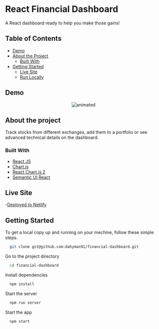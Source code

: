 # React Financial Dashboard

A React dashboard ready to help you make those gains!

## Table of Contents

- [Demo](#demo)
- [About the Project](#about-the-project)
  - [Built With](#built-with)
- [Getting Started](#getting-started)
  - [Live Site](#Live-Site)
  - [Run Locally](#run-locally)

## Demo

<p align="center">
  <img src="https://media0.giphy.com/media/3DVOm2yApNXKGOMdFb/giphy.gif?cid=790b761178188cfae2c7091780b4d2cb75a392c2b3b6747f&rid=giphy.gif&ct=g" alt="animated" />
</p>

## About the project

Track stocks from different exchanges, add them to a portfolio or see advanced technical details on the dashboard.

### Built With

- [React JS](https://reactjs.org/)
- [Chart.js](https://www.chartjs.org/)
- [React Chart.js 2](https://reactchartjs.github.io/react-chartjs-2/#/)
- [Semantic UI React](https://react.semantic-ui.com/)

## Live Site

-[Deployed to Netlify](https://financial-dashboard-project.netlify.app/)

## Getting Started

To get a local copy up and running on your mechine, follow these simple steps.

```bash
  git clone git@github.com:dahyman91/financial-dashboard.git
```

Go to the project directory

```bash
  cd financial-dashboard
```

Install dependencies

```bash
  npm install
```

Start the server

```bash
  npm run server
```

Start the app

```bash
  npm start
```
